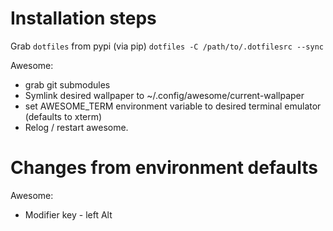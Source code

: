Installation steps
==================
Grab `dotfiles` from pypi (via pip)
`dotfiles -C /path/to/.dotfilesrc --sync`

Awesome:
* grab git submodules
* Symlink desired wallpaper to ~/.config/awesome/current-wallpaper
* set AWESOME_TERM environment variable to desired terminal emulator (defaults to xterm)
* Relog / restart awesome.

Changes from environment defaults
=================================
Awesome:
* Modifier key - left Alt
